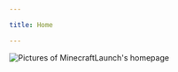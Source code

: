 ```yaml
---

title: Home

---
```


<subhome
    title="MinecraftLaunch" 
    subtitle="NET C# Cross-Platform Minecraft All-in-One Launcher Core." 
    tagline="Helping users who use C# to make Minecraft launchers to write code more easily
    MinecraftLaunch Author: Xilu Open License: MIT"
    tiptitle="<- See more in the sidebar." :buttons="[
        { target: '_blank', class: 'VPButton medium brand', text: 'Source code on GitHub', link: 'https://github.com/Blessing-Studio/MinecraftLaunch' },
        { target: '_blank', class: 'VPButton medium alt', text: 'official document', link: 'https://blessingta.link' }
    ]">
    <img src="/docs/Shared/Docs/OtherPersonProjectDocs/MinecraftLaunch/MinecraftLaunch.png" alt="Pictures of MinecraftLaunch's homepage" title="I don't know why the pictures are so small Σ(っ °Д °;)っ" class="subhomeimg"/>
</subhome>